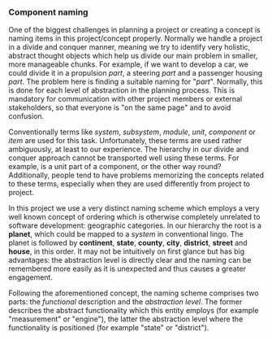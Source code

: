 ### Component naming

One of the biggest challenges in planning a project or creating a concept is naming items in this project/concept properly. Normally we handle a project in a divide and conquer manner, meaning we try to identify very holistic, abstract thought objects which help us divide our main problem in smaller, more manageable chunks. For example, if we want to develop a car, we could divide it in a propulsion *part*, a steering *part* and a passenger housing *part*. The problem here is finding a suitable naming for "*part*". Normally, this is done for each level of abstraction in the planning process. This is mandatory for communication with other project members or external stakeholders, so that everyone is "on the same page" and to avoid confusion. 

Conventionally terms like *system*, *subsystem*, *module*, *unit*, *component* or *item* are used for this task. Unfortunately, these terms are used rather ambiguously, at least to our experience. The hierarchy in our divide and conquer approach cannot be transported well using these terms. For example, is a unit part of a component, or the other way round? Additionally, people tend to have problems memorizing the concepts related to these terms, especially when they are used differently from project to project.

In this project we use a very distinct naming scheme which employs a very well known concept of ordering which is otherwise completely unrelated to software development: geographic categories. In our hierarchy the root is a **planet**, which could be mapped to a *system* in conventional lingo. The planet is followed by **continent**, **state**, **county**, **city**, **district**, **street** and **house**, in this order. It may not be intuitively on first glance but has big advantages: the abstraction level is directly clear and the naming can be remembered more easily as it is unexpected and thus causes a greater engagement.

Following the aforementioned concept, the naming scheme comprises two parts: the *functional* description and the *abstraction level*. The former describes the abstract functionality which this entity employs (for example "measurement" or "engine"), the latter the abstraction level where the functionality is positioned (for example "state" or "district").
